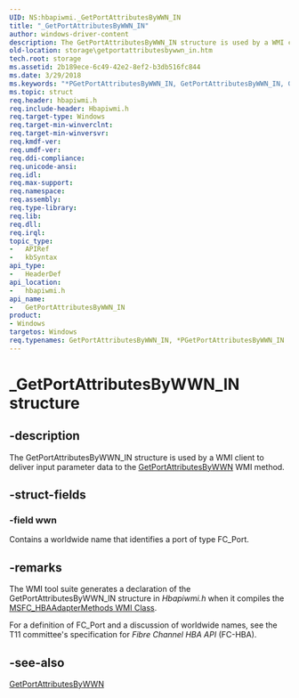 ```yaml
---
UID: NS:hbapiwmi._GetPortAttributesByWWN_IN
title: "_GetPortAttributesByWWN_IN"
author: windows-driver-content
description: The GetPortAttributesByWWN_IN structure is used by a WMI client to deliver input parameter data to the GetPortAttributesByWWN WMI method.
old-location: storage\getportattributesbywwn_in.htm
tech.root: storage
ms.assetid: 2b189ece-6c49-42e2-8ef2-b3db516fc844
ms.date: 3/29/2018
ms.keywords: "*PGetPortAttributesByWWN_IN, GetPortAttributesByWWN_IN, GetPortAttributesByWWN_IN structure [Storage Devices], PGetPortAttributesByWWN_IN, PGetPortAttributesByWWN_IN structure pointer [Storage Devices], _GetPortAttributesByWWN_IN, hbapiwmi/GetPortAttributesByWWN_IN, hbapiwmi/PGetPortAttributesByWWN_IN, storage.getportattributesbywwn_in, structs-Fibre_0093904b-888e-48de-ba79-5302d0ed6b75.xml"
ms.topic: struct
req.header: hbapiwmi.h
req.include-header: Hbapiwmi.h
req.target-type: Windows
req.target-min-winverclnt: 
req.target-min-winversvr: 
req.kmdf-ver: 
req.umdf-ver: 
req.ddi-compliance: 
req.unicode-ansi: 
req.idl: 
req.max-support: 
req.namespace: 
req.assembly: 
req.type-library: 
req.lib: 
req.dll: 
req.irql: 
topic_type:
-	APIRef
-	kbSyntax
api_type:
-	HeaderDef
api_location:
-	hbapiwmi.h
api_name:
-	GetPortAttributesByWWN_IN
product:
- Windows
targetos: Windows
req.typenames: GetPortAttributesByWWN_IN, *PGetPortAttributesByWWN_IN
---
```


# _GetPortAttributesByWWN_IN structure


## -description


The GetPortAttributesByWWN_IN structure is used by a WMI client to deliver input parameter data to the <a href="https://msdn.microsoft.com/library/windows/hardware/ff554965">GetPortAttributesByWWN</a> WMI method. 


## -struct-fields




### -field wwn

Contains a worldwide name that identifies a port of type FC_Port.


## -remarks



The WMI tool suite generates a declaration of the GetPortAttributesByWWN_IN structure in <i>Hbapiwmi.h </i>when it compiles the <a href="https://msdn.microsoft.com/library/windows/hardware/ff562506">MSFC_HBAAdapterMethods WMI Class</a>.

For a definition of FC_Port and a discussion of worldwide names, see the T11 committee's specification for <i>Fibre Channel HBA API</i> (FC-HBA).




## -see-also




<a href="https://msdn.microsoft.com/library/windows/hardware/ff554965">GetPortAttributesByWWN</a>
 

 


